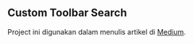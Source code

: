 ## Custom Toolbar Search 
Project ini digunakan dalam menulis artikel di <a href="https://google.com">Medium</a>.
